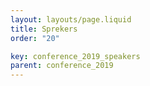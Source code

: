 ```yaml
---
layout: layouts/page.liquid
title: Sprekers
order: "20" 

key: conference_2019_speakers
parent: conference_2019
---
```

